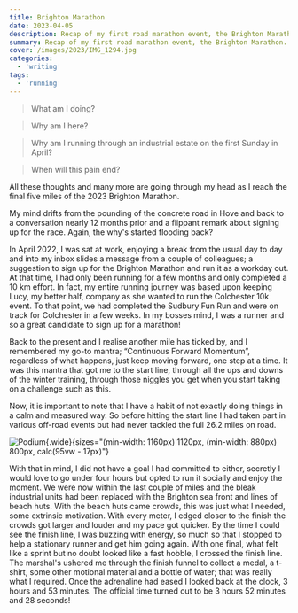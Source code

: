 ```yaml
---
title: Brighton Marathon
date: 2023-04-05
description: Recap of my first road marathon event, the Brighton Marathon. The highs and lows of breaking that 26.2 mile run.
summary: Recap of my first road marathon event, the Brighton Marathon. The highs and lows of breaking that 26.2 mile run.
cover: /images/2023/IMG_1294.jpg
categories:
  - 'writing'
tags:
  - 'running'
---
```


> What am I doing?

> Why am I here?

> Why am I running through an industrial estate on the first Sunday in April?

> When will this pain end?

All these thoughts and many more are going through my head as I reach the final five miles of the 2023 Brighton Marathon.

My mind drifts from the pounding of the concrete road in Hove and back to a conversation nearly 12 months prior and a flippant remark about signing up for the race. Again, the why's started flooding back?

In April 2022, I was sat at work, enjoying a break from the usual day to day and into my inbox slides a message from a couple of colleagues; a suggestion to sign up for the Brighton Marathon and run it as a workday out. At that time, I had only been running for a few months and only completed a 10 km effort. In fact, my entire running journey was based upon keeping Lucy, my better half, company as she wanted to run the Colchester 10k event. To that point, we had completed the Sudbury Fun Run and were on track for Colchester in a few weeks. In my bosses mind, I was a runner and so a great candidate to sign up for a marathon!

Back to the present and I realise another mile has ticked by, and I remembered my go-to mantra; “Continuous Forward Momentum”, regardless of what happens, just keep moving forward, one step at a time. It was this mantra that got me to the start line, through all the ups and downs of the winter training, through those niggles you get when you start taking on a challenge such as this.

Now, it is important to note that I have a habit of not exactly doing things in a calm and measured way. So before hitting the start line I had taken part in various off-road events but had never tackled the full 26.2 miles on road.

![Podium](/images/2023/IMG_9241.jpg 'Standing on the Podium'){.wide}{sizes="(min-width: 1160px) 1120px, (min-width: 880px) 800px, calc(95vw - 17px)"}

With that in mind, I did not have a goal I had committed to either, secretly I would love to go under four hours but opted to run it socially and enjoy the moment.
We were now within the last couple of miles and the bleak industrial units had been replaced with the Brighton sea front and lines of beach huts. With the beach huts came crowds, this was just what I needed, some extrinsic motivation. With every meter, I edged closer to the finish the crowds got larger and louder and my pace got quicker. By the time I could see the finish line, I was buzzing with energy, so much so that I stopped to help a stationary runner and get him going again. With one final, what felt like a sprint but no doubt looked like a fast hobble, I crossed the finish line. The marshal's ushered me through the finish funnel to collect a medal, a t-shirt, some other motional material and a bottle of water; that was really what I required. Once the adrenaline had eased I looked back at the clock, 3 hours and 53 minutes. The official time turned out to be 3 hours 52 minutes and 28 seconds!

